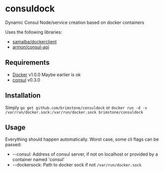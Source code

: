 # consuldock

Dynamic Consul Node/service creation based on docker containers

Uses the following libraries:

* [samalba/dockerclient](https://github.com/samalba/dockerclient)
* [armon/consul-api](https://github.com/armon/consul-api)

## Requirements
* [Docker](http://docker.io) v1.0.0 Maybe earlier is ok
* [consul](http://consul.io) v0.3.0

## Installation
Simply `go get github.com/brimstone/consuldock` or `docker run -d -v /var/run/docker.sock:/var/run/docker.sock brimstone/consuldock`

## Usage
Everything should happen automatically. Worst case, some cli flags can be passed:

* --consul: Address of consul server, if not on localhost or provided by a container named 'consul'
* --dockersock: Path to docker sock if not `/var/run/docker.sock`

